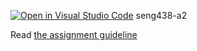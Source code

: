 [![Open in Visual Studio Code](https://classroom.github.com/assets/open-in-vscode-718a45dd9cf7e7f842a935f5ebbe5719a5e09af4491e668f4dbf3b35d5cca122.svg)](https://classroom.github.com/online_ide?assignment_repo_id=13760340&assignment_repo_type=AssignmentRepo)
seng438-a2

Read [the assignment guideline](seng438-a2.md) 
